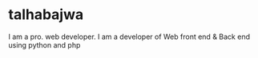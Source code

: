 # talhabajwa
I am a pro. web developer.
I am a developer of Web front end & Back end using python and php

